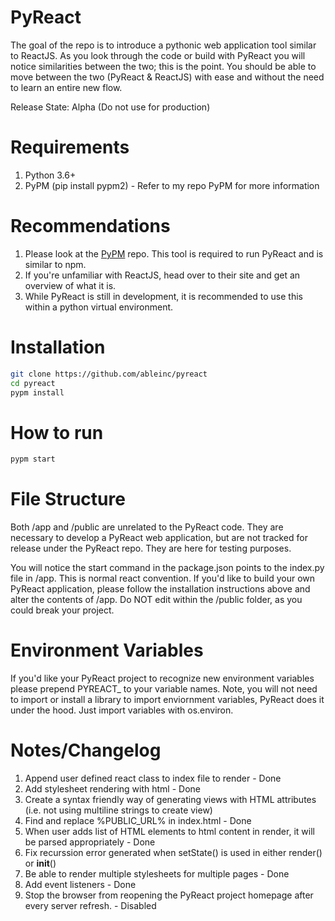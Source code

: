 # PyReact
The goal of the repo is to introduce a pythonic web application tool similar to ReactJS. As you look through the code or build with PyReact you will notice similarities between the two; this is the point. You should be able to move between the two (PyReact & ReactJS) with ease and without the need to learn an entire new flow. 

Release State: Alpha (Do not use for production)

# Requirements
1. Python 3.6+
2. PyPM (pip install pypm2) - Refer to my repo PyPM for more information

# Recommendations
1. Please look at the [PyPM](https://github.com/ableinc/pypm) repo. This tool is required to run PyReact and is similar to npm.
2. If you're unfamiliar with ReactJS, head over to their site and get an overview of what it is.
3. While PyReact is still in development, it is recommended to use this within a python virtual environment.

# Installation
```bash
git clone https://github.com/ableinc/pyreact
cd pyreact
pypm install
```

# How to run
```bash
pypm start
```

# File Structure
Both /app and /public are unrelated to the PyReact code. They are necessary to develop a PyReact web application, but are not tracked for release under the PyReact repo. They are here for testing purposes.

You will notice the start command in the package.json points to the index.py file in /app. This is normal react convention. If you'd like to build your own PyReact application, please follow the installation instructions above and alter the contents of /app. Do NOT edit within the /public folder, as you could break your project.

# Environment Variables
If you'd like your PyReact project to recognize new environment variables please prepend PYREACT_ to your variable names. Note, you will not need to import or install a library to import enviornment variables, PyReact does it under the hood. Just import variables with os.environ.

# Notes/Changelog
1. Append user defined react class to index file to render -  Done
2. Add stylesheet rendering with html - Done
3. Create a syntax friendly way of generating views with HTML attributes (i.e. not using multiline strings to create view)
4. Find and replace %PUBLIC_URL% in index.html - Done
5. When user adds list of HTML elements to html content in render, it will be parsed appropriately - Done
6. Fix recurssion  error  generated when setState() is used in either render() or __init__()
7. Be able to render multiple stylesheets for multiple pages - Done
8. Add event listeners - Done
9. Stop the browser from reopening the PyReact project homepage after every server refresh. - Disabled